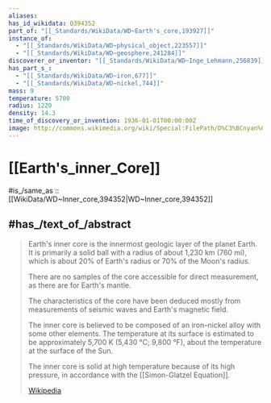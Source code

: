 ```yaml
---
aliases:
has_id_wikidata: Q394352
part_of: "[[_Standards/WikiData/WD~Earth's_core,193927]]"
instance_of:
  - "[[_Standards/WikiData/WD~physical_object,223557]]"
  - "[[_Standards/WikiData/WD~geosphere,241284]]"
discoverer_or_inventor: "[[_Standards/WikiData/WD~Inge_Lehmann,256839]]"
has_part_s_:
  - "[[_Standards/WikiData/WD~iron,677]]"
  - "[[_Standards/WikiData/WD~nickel,744]]"
mass: 9
temperature: 5700
radius: 1220
density: 14.3
time_of_discovery_or_invention: 1936-01-01T00:00:00Z
image: http://commons.wikimedia.org/wiki/Special:FilePath/D%C3%BCnyan%C4%B1n%20i%C3%A7%20yap%C4%B1s%C4%B1.png
---
```


# [[Earth's_inner_Core]] 

#is_/same_as :: [[WikiData/WD~Inner_core,394352|WD~Inner_core,394352]]

## #has_/text_of_/abstract 

> Earth's inner core is the innermost geologic layer of the planet Earth. 
> It is primarily a solid ball with a radius of about 1,230 km (760 mi), 
> which is about 20% of Earth's radius or 70% of the Moon's radius.
>
> There are no samples of the core accessible for direct measurement, 
> as there are for Earth's mantle. 
> 
> The characteristics of the core have been deduced mostly 
> from measurements of seismic waves and Earth's magnetic field. 
> 
> The inner core is believed to be composed of an iron–nickel alloy with some other elements. 
> The temperature at its surface is estimated to be approximately 5,700 K (5,430 °C; 9,800 °F), 
> about the temperature at the surface of the Sun.
>
> The inner core is solid at high temperature because of its high pressure, 
> in accordance with the [[Simon-Glatzel Equation]].
>
> [Wikipedia](https://en.wikipedia.org/wiki/Earth's%20inner%20core) 

